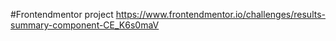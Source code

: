 #Frontendmentor project
https://www.frontendmentor.io/challenges/results-summary-component-CE_K6s0maV
